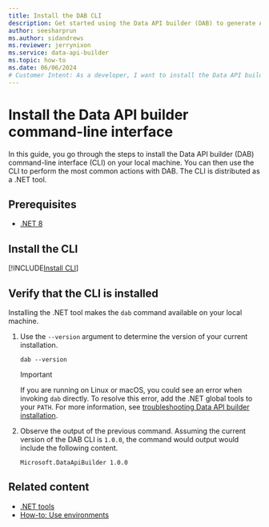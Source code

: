 ```yaml
---
title: Install the DAB CLI
description: Get started using the Data API builder (DAB) to generate APIs by installing the command-line interface (CLI).
author: seesharprun
ms.author: sidandrews
ms.reviewer: jerrynixon
ms.service: data-api-builder
ms.topic: how-to
ms.date: 06/06/2024
# Customer Intent: As a developer, I want to install the Data API builder, so that I can use it to create APIs for my databases.
---
```


# Install the Data API builder command-line interface

In this guide, you go through the steps to install the Data API builder (DAB) command-line interface (CLI) on your local machine. You can then use the CLI to perform the most common actions with DAB. The CLI is distributed as a .NET tool.

## Prerequisites

- [.NET 8](https://dotnet.microsoft.com/download/dotnet/8.0)

## Install the CLI

[!INCLUDE[Install CLI](includes/install-cli.md)]

## Verify that the CLI is installed

Installing the .NET tool makes the `dab` command available on your local machine.

1. Use the `--version` argument to determine the version of your current installation.

    ```dotnetcli
    dab --version
    ```

    > [!IMPORTANT]
    > If you are running on Linux or macOS, you could see an error when invoking `dab` directly. To resolve this error, add the .NET global tools to your `PATH`. For more information, see [troubleshooting Data API builder installation](troubleshoot-installation.md).

1. Observe the output of the previous command. Assuming the current version of the DAB CLI is `1.0.0`, the command would output would include the following content.

    ```output
    Microsoft.DataApiBuilder 1.0.0
    ```

## Related content

- [.NET tools](/dotnet/core/tools/global-tools)
- [How-to: Use environments](how-to-use-environments.md)
